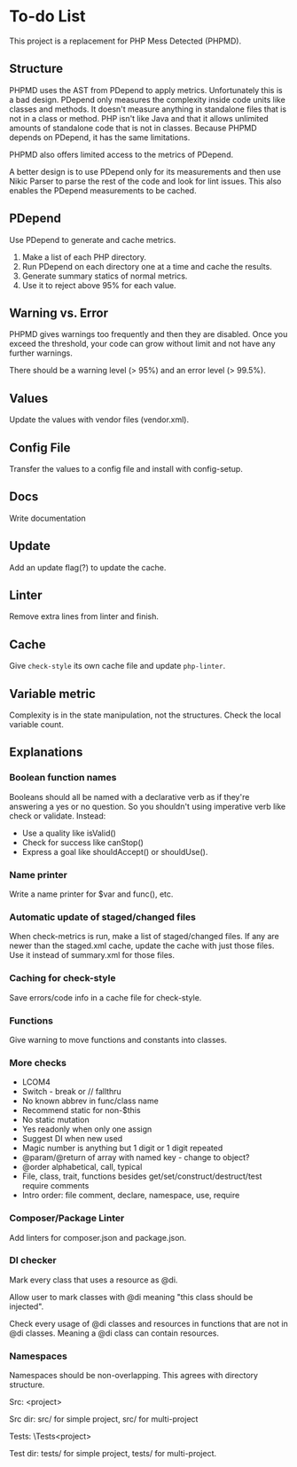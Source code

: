 # To-do List

This project is a replacement for PHP Mess Detected (PHPMD).

## Structure

PHPMD uses the AST from PDepend to apply metrics. Unfortunately this is a bad design. PDepend only
measures the complexity inside code units like classes and methods. It doesn't measure anything in
standalone files that is not in a class or method. PHP isn't like Java and that it allows unlimited
amounts of standalone code that is not in classes. Because PHPMD depends on PDepend, it has the same
limitations.

PHPMD also offers limited access to the metrics of PDepend.

A better design is to use PDepend only for its measurements and then use Nikic Parser to parse the
rest of the code and look for lint issues. This also enables the PDepend measurements to be cached.

## PDepend

Use PDepend to generate and cache metrics.

1. Make a list of each PHP directory.
2. Run PDepend on each directory one at a time and cache the results.
3. Generate summary statics of normal metrics.
4. Use it to reject above 95% for each value.

## Warning vs. Error

PHPMD gives warnings too frequently and then they are disabled. Once you exceed the threshold, your
code can grow without limit and not have any further warnings.

There should be a warning level (> 95%) and an error level (> 99.5%).

## Values

Update the values with vendor files (vendor.xml).

## Config File

Transfer the values to a config file and install with config-setup.

## Docs

Write documentation

## Update

Add an update flag(?) to update the cache.

## Linter

Remove extra lines from linter and finish.

## Cache

Give `check-style` its own cache file and update `php-linter`.

## Variable metric

Complexity is in the state manipulation, not the structures. Check the local variable count.

## Explanations

### Boolean function names

Booleans should all be named with a declarative verb as if they're answering a yes or no question.
So you shouldn't using imperative verb like check or validate. Instead:

-   Use a quality like isValid()
-   Check for success like canStop()
-   Express a goal like shouldAccept() or shouldUse().

### Name printer

Write a name printer for $var and func(), etc.

### Automatic update of staged/changed files

When check-metrics is run, make a list of staged/changed files. If any are newer than the staged.xml
cache, update the cache with just those files. Use it instead of summary.xml for those files.

### Caching for check-style

Save errors/code info in a cache file for check-style.

### Functions

Give warning to move functions and constants into classes.

### More checks

-   LCOM4
-   Switch - break or // fallthru
-   No known abbrev in func/class name
-   Recommend static for non-$this
-   No static mutation
-   Yes readonly when only one assign
-   Suggest DI when new used
-   Magic number is anything but 1 digit or 1 digit repeated
-   @param/@return of array with named key - change to object?
-   @order alphabetical, call, typical
-   File, class, trait, functions besides get/set/construct/destruct/test require comments
-   Intro order: file comment, declare, namespace, use, require

### Composer/Package Linter

Add linters for composer.json and package.json.

### DI checker

Mark every class that uses a resource as @di.

Allow user to mark classes with @di meaning "this class should be injected".

Check every usage of @di classes and resources in functions that are not in @di classes. Meaning a
@di class can contain resources.

### Namespaces

Namespaces should be non-overlapping. This agrees with directory structure.

Src: <owner>\<project>

Src dir: src/ for simple project, src/<project> for multi-project

Tests: <owner>\Tests\<project>

Test dir: tests/ for simple project, tests/<project> for multi-project.
